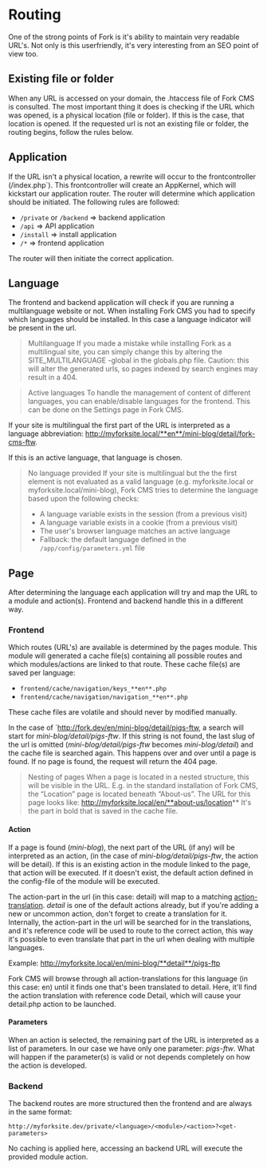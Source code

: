 # Routing

One of the strong points of Fork is it's ability to maintain very readable URL's. Not only is this
userfriendly, it's very interesting from an SEO point of view too.


## Existing file or folder

When any URL is accessed on your domain, the .htaccess file of Fork CMS is consulted. The most
important thing it does is checking if the URL which was opened, is a physical location (file or folder).
If this is the case, that location is opened. If the requested url is not an existing file or folder,
the routing begins, follow the rules below.


## Application

If the URL isn't a physical location, a rewrite will occur to the frontcontroller (/index.php`).
This frontcontroller will create an AppKernel, which will kickstart our application router. The
router will determine which application should be initiated. The following rules are followed:

* `/private` or `/backend` => backend application
* `/api`	=> API application
* `/install` => install application
* `/*` => frontend application

The router will then initiate the correct application.


## Language

The frontend and backend application will check if you are running a multilanguage website or not.
When installing Fork CMS you had to specify which languages should be installed. In this case a
language indicator will be present in the url.

> Multilanguage
> If you made a mistake while installing Fork as a multilingual site, you can simply change this by
> altering the SITE_MULTILANGUAGE -global in the globals.php file.
> Caution: this will alter the generated urls, so pages indexed by search engines may result in a 404.

> Active languages
> To handle the management of content of different languages, you can enable/disable languages for
> the frontend. This can be done on the Settings page in Fork CMS.


If your site is multilingual the first part of the URL is interpreted as a language abbreviation:
http://myforksite.local/**en**/mini-blog/detail/fork-cms-ftw.

If this is an active language, that language is chosen.

> No language provided
> If your site is multilingual but the the first element is not evaluated as a valid language
> (e.g. myforksite.local or myforksite.local/mini-blog), Fork CMS tries to determine the language
> based upon the following checks:
> * A language variable exists in the session (from a previous visit)
> * A language variable exists in a cookie (from a previous visit)
> * The user's browser language matches an active language
> * Fallback: the default language defined in the `/app/config/parameters.yml` file


## Page

After determining the language each application will try and map the URL to a module and action(s).
Frontend and backend handle this in a different way.


### Frontend

Which routes (URL's) are available is determined by the pages module. This module will generated a
cache file(s) containing all possible routes and which modules/actions are linked to that route. These
cache file(s) are saved per language:

* `frontend/cache/navigation/keys_**en**.php`
* `frontend/cache/navigation/navigation_**en**.php`

These cache files are volatile and should never by modified manually.

In the case of `http://fork.dev/en/mini-blog/detail/pigs-ftw, a search will start for *mini-blog/detail/pigs-ftw*.
If this string is not found, the last slug of the url is omitted (*mini-blog/detail/pigs-ftw*
becomes *mini-blog/detail*) and the cache file is searched again. This happens over and over until
a page is found. If no page is found, the request will return the 404 page.

> Nesting of pages
> When a page is located in a nested structure, this will be visible in the URL. E.g. in the
> standard installation of Fork CMS, the “Location” page is located beneath “About-us”.
> The URL for this page looks like: http://myforksite.local/en/**about-us/location**
> It's the part in bold that is saved in the cache file.

#### Action

If a page is found (*mini-blog*), the next part of the URL (if any) will be interpreted as an action,
(in the case of *mini-blog/detail/pigs-ftw*, the action will be detail). If this is an existing action
in the module linked to the page, that action will be executed. If it doesn't exist, the default
action defined in the config-file of the module will be executed.

The action-part in the url (in this case: detail) will map to a matching [action-translation](translations-and-locale).
*detail* is one of the default actions already, but if you're adding a new or uncommon action, don't
forget to create a translation for it. Internally, the action-part in the url will be searched for
in the translations, and it's reference code will be used to route to the correct action, this way
it's possible to even translate that part in the url when dealing with multiple languages.

Example: http://myforksite.local/en/mini-blog/**detail**/pigs-ftp

Fork CMS will browse through all action-translations for this language (in this case: en) until it
finds one that's been translated to detail. Here, it'll find the action translation with reference
code Detail, which will cause your detail.php action to be launched.

#### Parameters

When an action is selected, the remaining part of the URL is interpreted as a list of parameters.
In our case we have only one parameter: *pigs-ftw*. What will happen if the parameter(s) is valid or
not depends completely on how the action is developed.


### Backend

The backend routes are more structured then the frontend and are always in the same format:

```
http://myforksite.dev/private/<language>/<module>/<action>?<get-parameters>
```

No caching is applied here, accessing an backend URL will execute the provided module action.
